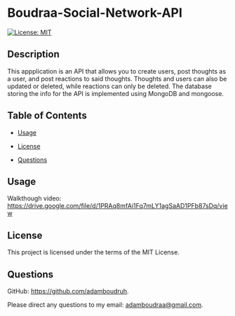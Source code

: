 
# Boudraa-Social-Network-API

[![License: MIT](https://img.shields.io/badge/License-MIT-yellow.svg)](https://opensource.org/licenses/MIT)


## Description
This appplication is an API that allows you to create users, post thoughts as a user, and post reactions to said thoughts. Thoughts and users can also be updated or deleted, while reactions can only be deleted. The database storing the info for the API is implemented using MongoDB and mongoose.


## Table of Contents

- [Usage](#usage)

- [License](#license)

- [Questions](#questions)

## Usage
Walkthough video: https://drive.google.com/file/d/1PRAq8mfAi1Fq7mLY1agSaAD1PFb87sDq/view 

## License
This project is licensed under the terms of the MIT License.

## Questions

GitHub: https://github.com/adamboudruh.

Please direct any questions to my email: [adamboudraa@gmail.com](mailto:adamboudraa@gmail.com).

    